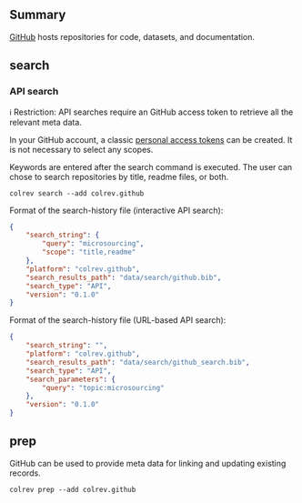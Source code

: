 ## Summary

[GitHub](https://github.com/) hosts repositories for code, datasets, and documentation.

## search

### API search

ℹ️ Restriction: API searches require an GitHub access token to retrieve all the relevant meta data.

In your GitHub account, a classic [personal access tokens](https://docs.github.com/en/authentication/keeping-your-account-and-data-secure/managing-your-personal-access-tokens) can be created. It is not necessary to select any scopes.

Keywords are entered after the search command is executed. The user can chose to search repositories by title, readme files, or both.

```
colrev search --add colrev.github
```

Format of the search-history file (interactive API search):

```json
{
    "search_string": {
        "query": "microsourcing",
        "scope": "title,readme"
    },
    "platform": "colrev.github",
    "search_results_path": "data/search/github.bib",
    "search_type": "API",
    "version": "0.1.0"
}
```

Format of the search-history file (URL-based API search):

```json
{
    "search_string": "",
    "platform": "colrev.github",
    "search_results_path": "data/search/github_search.bib",
    "search_type": "API",
    "search_parameters": {
        "query": "topic:microsourcing"
    },
    "version": "0.1.0"
}
```

## prep

GitHub can be used to provide meta data for linking and updating existing records.

```
colrev prep --add colrev.github
```
